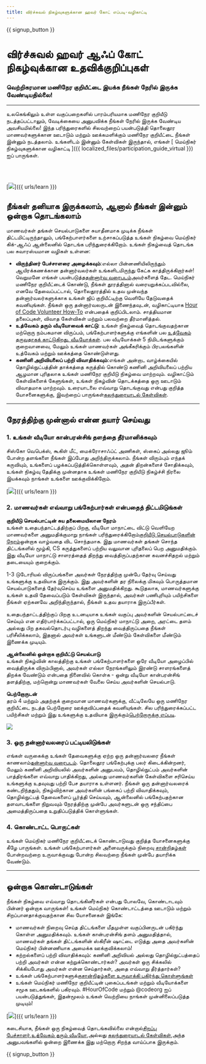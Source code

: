 ```yaml
---
title: விர்ச்சுவல் நிகழ்வுகளுக்கான ஹவர் கோட் எப்படி-வழிகாட்டி
---
```


{{ signup_button }}

# விர்ச்சுவல் ஹவர் ஆஃப் கோட் நிகழ்வுக்கான உதவிக்குறிப்புகள்

### வெற்றிகரமான மணிநேர குறியீட்டை இயக்க நீங்கள் நேரில் இருக்க வேண்டியதில்லை!

***

உலகெங்கிலும் உள்ள வகுப்பறைகளில் பாரம்பரியமாக மணிநேர குறியீடு நடத்தப்பட்டாலும், வேடிக்கையை அனுபவிக்க நீங்கள் நேரில் இருக்க வேண்டிய அவசியமில்லை! இந்த பரிந்துரைகளில் சிலவற்றைப் பயன்படுத்தி தொலைதூர மாணவர்களுக்கான ஊடாடும் மற்றும் ஊக்கமளிக்கும் மணிநேர குறியீட்டை நீங்கள் இன்னும் நடத்தலாம்.  உங்களிடம் இன்னும் கேள்விகள் இருந்தால், எங்கள் [ மெய்நிகர் நிகழ்வுகளுக்கான வழிகாட்டி ]({{ localized_files/participation_guide_virtual }}) ஐப் பாருங்கள்.

<br><br>

[<img src="/images/fit-600/Marketing/pexels-andrea-piacquadio-3762940.jpg
" />]({{ urls/learn }})

## நீங்கள் தனியாக இருக்கலாம், ஆனால் நீங்கள் இன்னும் ஒன்றாக தொடங்கலாம்
மாணவர்கள் தங்கள் செயல்பாடுகளை சுயாதீனமாக முடிக்க நீங்கள் திட்டமிட்டிருந்தாலும், பங்கேற்பாளர்களை உற்சாகப்படுத்த உங்கள் நிகழ்வை மெய்நிகர் கிக்-ஆஃப் ஆன்லைனில் தொடங்க பரிந்துரைக்கிறோம். உங்கள் நிகழ்வைத் தொடங்க பல சுவாரஸ்யமான வழிகள் உள்ளன:

<ul>
<li><b>விருந்தினர் பேச்சாளரை அழைக்கவும்</b>:எல்லா பின்னணியிலிருந்தும் ஆயிரக்கணக்கான தன்னார்வலர்கள் உங்களிடமிருந்து கேட்க காத்திருக்கிறார்கள்! வெறுமனே எங்கள் பயன்படுத்த<a href="https://code.org/volunteer/local">தன்னார்வ வரைபடம்</a>அவர்களைத் தேட. மெய்நிகர் மணிநேர குறியீட்டைக் கொண்டு, நீங்கள் தூரத்தினால் வரையறுக்கப்படவில்லை, எனவே தேவைப்பட்டால், தொலைதூரத்தில் உதவ முன்வந்த தன்னார்வலர்களுக்காக உங்கள் ஜிப் குறியீட்டிற்கு வெளியே தேடுவதைக் கவனியுங்கள். நீங்கள் ஒரு தன்னார்வலருடன் இணைந்தவுடன், வழிகாட்டியாக <a href="http://hourofcode.com/us/how-to/volunteers">Hour of Code Volunteer How-To</a> என்பதைக் குறிப்பிடலாம். சாத்தியமான தலைப்புகள், விவாத கேள்விகள் மற்றும் பலவற்றை தீர்மானித்தல்.</li>
<li><b>உத்வேகம் தரும் வீடியோவைக் காட்டு</b>: உங்கள் நிகழ்வைத் தொடங்குவதற்கான மற்றொரு நம்பகமான விருப்பம், பங்கேற்பாளர்களுக்கு எங்களின் பல <a href="http://hourofcode.com/us/promote/resources#videos">உத்வேகம் தருவதாகக் காட்டுகிறது. வீடியோக்கள்</a>. பல வீடியோக்கள் 5 நிமிடங்களுக்கும் குறைவானவை, மேலும் உங்கள் மாணவர்கள் அங்கீகரிக்கும் பிரபலங்களின் உத்வேகம் மற்றும் ஊக்கத்தை கொண்டுள்ளது.</li>
<li><b>கணினி அறிவியலைப் பற்றி விவாதிக்கவும்</b>:எங்கள் அன்றாட வாழ்க்கையில் தொழில்நுட்பத்தின் தாக்கத்தை கருத்தில் கொண்டு கணினி அறிவியலைப் பற்றிய ஆழமான புரிதலாக உங்கள் மணிநேர குறியீடு நிகழ்வை மாற்றவும். வழிகாட்டும் கேள்விகளைக் கேளுங்கள், உங்கள் நிகழ்வின் தொடக்கத்தை ஒரு ஊடாடும் விவாதமாக மாற்றவும். உரையாடலை எவ்வாறு தொடங்குவது என்பது குறித்த யோசனைகளுக்கு, இவற்றைப் பாருங்கள்<a href="https://code.org/csforgood#prompts">கலந்துரையாடல் கேள்விகள்</a>.</li>
</ul>

---

## நேரத்திற்கு முன்னால் என்ன தயார் செய்வது

### 1. உங்கள் வீடியோ கான்பரன்சிங் தளத்தை தீர்மானிக்கவும்
சிஸ்கோ வெபெக்ஸ், கூகிள் மீட், மைக்ரோசாஃப்ட் அணிகள், ஸ்கைப் அல்லது ஜூம் போன்ற தளங்களை நீங்கள் இப்போது அறிந்திருக்கலாம். நீங்கள் விரும்பும் எந்தக் கருவியும், உங்களைப் பழக்கப்படுத்திக்கொள்ளவும், அதன் திறன்களைச் சோதிக்கவும், உங்கள் நிகழ்வு தேதிக்கு முன்னதாக உங்கள் மணிநேர குறியீடு நிகழ்ச்சி நிரலை இயக்கவும் நாங்கள் உங்களை ஊக்குவிக்கிறோம்.

[<img src="/images/fit-600/Marketing/photo-of-boy-video-calling-with-a-woman-4145197.jpg" />]({{ urls/learn }})

### 2. மாணவர்கள் எவ்வாறு பங்கேற்பார்கள் என்பதைத் திட்டமிடுங்கள்
**குறியீடு செயல்பாட்டின் சுய தலைமையிலான நேரம்**<br>உங்கள் உதைபந்தாட்டத்திற்குப் பிறகு, வீடியோ மாநாட்டை விட்டு வெளியேற மாணவர்களை அனுமதிக்குமாறு நாங்கள் பரிந்துரைக்கிறோம்<a href="https://hourofcode.com/us/learn">குறியீடு செயல்பாடுகளின் நேரம்</a>ஒன்றாக வாழ்வதை விட சொந்தமாக. இது மாணவர்கள் தங்கள் சொந்த திட்டங்களில் மூழ்கி, CS கருத்துகளைப் பற்றிய வலுவான புரிதலைப் பெற அனுமதிக்கும். இது வீடியோ மாநாட்டு சாளரத்தைத் திறந்து வைத்திருப்பதற்கான கவனச்சிதறல் மற்றும் தடையையும் குறைக்கும்.

1-3 டுடோரியல் விருப்பங்களை அவர்கள் நேரத்திற்கு முன்பே தேர்வு செய்வது உங்களுக்கு உதவியாக இருக்கும். இது அவர்களின் தர நிலைக்கு மிகவும் பொருத்தமான செயல்பாடுகளைத் தேர்வுசெய்ய உங்களை அனுமதிக்கிறது. கூடுதலாக, மாணவர்களுக்கு உங்கள் உதவி தேவைப்படும் கேள்விகள் இருந்தால், அவர்கள் பணிபுரியும் பயிற்சிகளை நீங்கள் ஏற்கனவே அறிந்திருந்தால், நீங்கள் உதவ தயாராக இருப்பீர்கள்.

உதைபந்தாட்டத்திற்குப் பிறகு உடனடியாக உங்கள் வகுப்பு அவர்களின் செயல்பாட்டைச் செய்யும் என எதிர்பார்க்கப்பட்டால், ஒரு மெய்நிகர் மாநாட்டு அறை, அரட்டை தளம் அல்லது பிற தகவல்தொடர்பு வழிகளைத் திறந்து வைத்திருப்பதை நீங்கள் பரிசீலிக்கலாம், இதனால் அவர்கள் உங்களுடன் மீண்டும் கேள்விகளை மீண்டும் இணைக்க முடியும்.

**ஆன்லைனில் ஒன்றாக குறியீட்டு செயல்பாடு**<br>உங்கள் நிகழ்வின் காலத்திற்கு உங்கள் பங்கேற்பாளர்களை ஒரே வீடியோ அழைப்பில் வைத்திருக்க விரும்பினால், அவர்கள் எல்லா நேரங்களிலும் இரண்டு சாளரங்களைத் திறக்க வேண்டும் என்பதை நினைவில் கொள்க - ஒன்று வீடியோ கான்பரன்சிங் தளத்திற்கு, மற்றொன்று மாணவர்கள் வேலை செய்ய அவர்களின் செயல்பாடு.

**பெற்றோருடன்**<br>தரம் 4 மற்றும் அதற்குக் குறைவான மாணவர்களுக்கு, வீட்டிலேயே ஒரு மணிநேர குறியீட்டை நடத்த பெற்றோரை ஊக்குவிப்பதைக் கவனியுங்கள். சில பரிந்துரைக்கப்பட்ட பயிற்சிகள் மற்றும் இது உங்களுக்கு உதவியாக இருக்கும்<a href="https://hourofcode.com/us/how-to/parents">பெற்றோருக்கு எப்படி</a>.

[<img src="/images/fit-600/Marketing//happy-father-and-child-browsing-laptop-in-bedroom-4545778.jpg" />](https://hourofcode.com/us/how-to/parents)

### 3. ஒரு தன்னார்வலரைப் பட்டியலிடுங்கள்
எங்கள் வருகைக்கு உங்கள் தேவைகளுக்கு ஏற்ற ஒரு தன்னார்வலரை நீங்கள் காணலாம்<a href="https://code.org/volunteer/local">தன்னார்வ வரைபடம்</a>. தொலைதூர பங்கேற்புக்கு பலர் கிடைக்கின்றனர், மேலும் கணினி அறிவியலில் அவர்களின் அனுபவம், தொழில்நுட்பம் அவர்களின் பாத்திரங்களை எவ்வாறு பாதிக்கிறது, அல்லது மாணவர்களின் கேள்விகளை சரிசெய்ய உங்களுக்கு உதவுவது பற்றி பேச தயாராக உள்ளனர். நீங்கள் ஒரு தன்னார்வலரைக் கண்டறிந்ததும், நிகழ்விற்கான அவர்களின் பங்கைப் பற்றி விவாதிக்கவும், தொழில்நுட்பத் தேவைகளைப் பூர்த்தி செய்யவும், ஆன்லைனில் பங்கேற்பதற்கான தளவாடங்களை நிறுவவும் நேரத்திற்கு முன்பே அவர்களுடன் ஒரு சந்திப்பை அமைத்திருப்பதை உறுதிப்படுத்திக் கொள்ளுங்கள்.

### 4. கொண்டாட்ட பொருட்கள்
உங்கள் மெய்நிகர் மணிநேர குறியீட்டைக் கொண்டாடுவது குறித்த யோசனைகளுக்கு கீழே பாருங்கள். உங்கள் பங்கேற்பாளர்கள் அனைவருக்கும் நிறைவு <a href="https://code.org/certificates"> சான்றிதழ்கள் </a> போன்றவற்றை உருவாக்குவது போன்ற சிலவற்றை நீங்கள் முன்பே தயாரிக்க வேண்டும்.

---

## ஒன்றாக கொண்டாடுங்கள்

நீங்கள் நிகழ்வை எவ்வாறு தொடங்கினீர்கள் என்பது போலவே, கொண்டாடவும் பின்னர் ஒன்றாக வாருங்கள்! உங்கள் மெய்நிகர் கொண்டாட்டத்தை ஊடாடும் மற்றும் சிறப்பானதாக்குவதற்கான சில யோசனைகள் இங்கே:

- மாணவர்கள் நிறைவு செய்த திட்டங்களை மீதமுள்ள வகுப்பினருடன் பகிர்ந்து கொள்ள அனுமதிக்கவும். உங்கள் கான்பரன்சிங் தளம் அனுமதித்தால், மாணவர்கள் தங்கள் திட்டங்களின் ஸ்கிரீன் ஷாட்டை எடுத்து அதை அவர்களின் மெய்நிகர் பின்னணியாக அமைக்க ஊக்குவிக்கலாம்!
- கற்றல்களைப் பற்றி விவாதிக்கவும்: கணினி அறிவியல் அல்லது தொழில்நுட்பத்தைப் பற்றி அவர்கள் என்ன கற்றுக்கொண்டார்கள்? அவர்கள் ஒரு சிக்கலில் சிக்கியபோது அவர்கள் என்ன செய்தார்கள், அதை எவ்வாறு தீர்த்தார்கள்?
- உங்கள் பங்கேற்பாளர்களுக்கு<a href="https://code.org/certificates">சான்றிதழ்களை உருவாக்கி பகிர்ந்து கொள்ளுங்கள்</a>
- உங்கள் மெய்நிகர் மணிநேர குறியீட்டின் புகைப்படங்கள் மற்றும் வீடியோக்களை சமூக ஊடகங்களில் பகிரவும். #HourOfCode மற்றும் @codeorg ஐப் பயன்படுத்துங்கள், இதன்மூலம் உங்கள் வெற்றியை நாங்கள் முன்னிலைப்படுத்த முடியும்!

[<img src="/images/fit-600/Marketing/g8TUlHzF.jpeg
" />]({{ urls/learn }})

கடைசியாக, நீங்கள் ஒரு நிகழ்வைத் தொடங்கவில்லை என்றால்<a href="https://code.org/volunteer/local">சிறப்பு பேச்சாளர்</a>,<a href="https://hourofcode.com/us/promote/resources#">உத்வேகம் தரும் வீடியோ</a>,அல்லது <a href="https://code.org/csforgood#prompts">கலந்துரையாடல் கேள்விகள்</a>,அந்த அனுபவங்களில் ஒன்றை இணைக்க இது மற்றொரு சிறந்த வாய்ப்பாக இருக்கும்.

{{ signup_button }}
